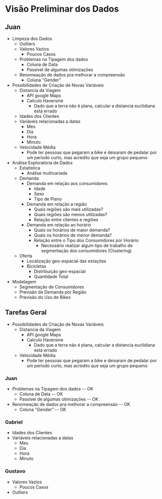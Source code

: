 # Visão Preliminar dos Dados

## Juan

- Limpeza dos Dados
  - Outliers
  - Valores Vazios
    - Poucos Casos
  - Problemas na Tipagem dos dados
    - Coluna de Data
    - Passível de algumas otimizações
  - Renomeação de dados pra melhorar a compreensão
    - Coluna "Gender"
- Possibilidades de Criação de Novas Variáveis
  - Distancia da Viagem
    - API google Maps
    - Calculo Haversine
      - Dado que a terra não é plana, calcular a distancia euclidiana está errado
  - Idades dos Clientes
  - Variáveis relacionadas a datas
    - Mes
    - Dia
    - Hora
    - Minuto
  - Velocidade Média
    - Pode ter pessoas que pegaram a bike e deixaram de pedalar por um período curto, mas acredito que seja um grupo pequeno
- Análise Exploratória de Dados
  - Estatística
    - Análise multivariada
  - Demanda
    - Demanda em relação aos consumidores
      - Idade
      - Sexo
      - Tipo de Plano
    - Demanda em relação a região
      - Quais regiões são mais utilizadas?
      - Quais regiões são menos utilizadas?
      - Relação entre clientes e regiões
    - Demanda em relação ao horário
      - Quais os horários de maior demanda?
      - Quais os horários de menor demanda?
      - Relação entre o Tipo dos Consumidores por Horário
        - Necessário realizar algum tipo de trabalho de segmentação dos consumidores (Clustering)
  - Oferta
    - Localização geo-espacial das estações
    - Bicicletas
      - Distribuição geo-espacial
      - Quantidade Total
- Modelagem
  - Segmentação de Consumidores
  - Previsão de Demanda por Região
  - Previsão do Uso de Bikes


## Tarefas Geral

- Possibilidades de Criação de Novas Variáveis
  - Distancia da Viagem
    - API google Maps
    - Calculo Haversine
      - Dado que a terra não é plana, calcular a distancia euclidiana está errado
  - Velocidade Média
    - Pode ter pessoas que pegaram a bike e deixaram de pedalar por um período curto, mas acredito que seja um grupo pequeno

### Juan

- Problemas na Tipagem dos dados -- OK
  - Coluna de Data -- OK
  - Passível de algumas otimizações -- OK
- Renomeação de dados pra melhorar a compreensão -- OK
  - Coluna "Gender" -- OK

### Gabriel

- Idades dos Clientes
- Variáveis relacionadas a datas
  - Mes
  - Dia
  - Hora
  - Minuto

### Gustavo
- Valores Vazios 
    - Poucos Casos
- Outliers
